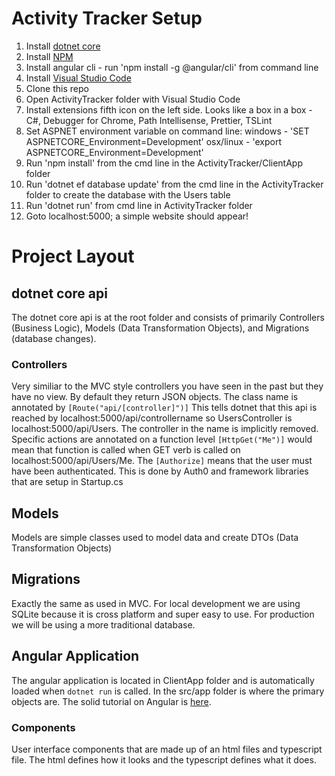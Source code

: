# Activity Tracker Setup

1.  Install [dotnet core](https://www.microsoft.com/net/download/windows)
2.  Install [NPM](https://www.npmjs.com/get-npm)
3.  Install angular cli - run 'npm install -g @angular/cli' from command line
4.  Install [Visual Studio Code](https://code.visualstudio.com/)
4.  Clone this repo
5.  Open ActivityTracker folder with Visual Studio Code
6.  Install extensions fifth icon on the left side. Looks like a box in a box - C#, Debugger for Chrome, Path Intellisense, Prettier, TSLint
7.  Set ASPNET environment variable on command line: windows - 'SET ASPNETCORE_Environment=Development' osx/linux - 'export ASPNETCORE_Environment=Development'
8.  Run 'npm install' from the cmd line in the ActivityTracker/ClientApp folder
9.  Run 'dotnet ef database update' from the cmd line in the ActivityTracker folder to create the database with the Users table
10. Run 'dotnet run' from cmd line in ActivityTracker folder
11. Goto localhost:5000; a simple website should appear!

# Project Layout

## dotnet core api

The dotnet core api is at the root folder and consists of primarily Controllers (Business Logic), Models (Data Transformation Objects), and Migrations (database changes). 

### Controllers

Very similiar to the MVC style controllers you have seen in the past but they have no view. By default they return JSON objects. The class name is annotated by `[Route("api/[controller]")]` This tells dotnet that this api is reached by localhost:5000/api/controllername so UsersController is localhost:5000/api/Users. The controller in the name is implicitly removed. Specific actions are annotated on a function level  `[HttpGet("Me")]` would mean that function is called when GET verb is called on localhost:5000/api/Users/Me. The `[Authorize]` means that the user must have been authenticated. This is done by Auth0 and framework libraries that are setup in Startup.cs

## Models

Models are simple classes used to model data and create DTOs (Data Transformation Objects)

## Migrations

Exactly the same as used in MVC. For local development we are using SQLite because it is cross platform and super easy to use. For production we will be using a more traditional database. 

## Angular Application

The angular application is located in ClientApp folder and is automatically loaded when `dotnet run` is called. In the src/app folder is where the primary objects are. The solid tutorial on Angular is [here](https://angular.io/tutorial).

### Components

User interface components that are made up of an html files and typescript file. The html defines how it looks and the typescript defines what it does. 